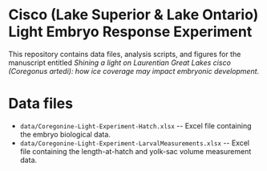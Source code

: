 Cisco (Lake Superior & Lake Ontario) Light Embryo Response Experiment
==========

This repository contains data files, analysis scripts, and figures for the manuscript entitled *Shining a light on Laurentian Great Lakes cisco (Coregonus artedi): how ice coverage may impact embryonic development*.

# Data files
* `data/Coregonine-Light-Experiment-Hatch.xlsx` -- Excel file containing the embryo biological data.  
* `data/Coregonine-Light-Experiment-LarvalMeasurements.xlsx` -- Excel file containing the length-at-hatch and yolk-sac volume measurement data.
